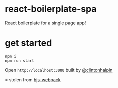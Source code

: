 # react-boilerplate-spa 
React boilerplate for a single page app!

# get started

```
npm i
npm run start
```

Open ```http://localhost:3000```
built by [@clintonhalpin](http://twitter.com/clintonhalpin)

=
stolen from [hjs-webpack](https://github.com/HenrikJoreteg/hjs-webpack)
